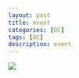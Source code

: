 ```yaml
---
layout: post
title: event
categories: [OC]
tags: [OC]
description: event
---
```



<img src="{{ site.BASE_PATH }}/assets/post/event.svg" />
